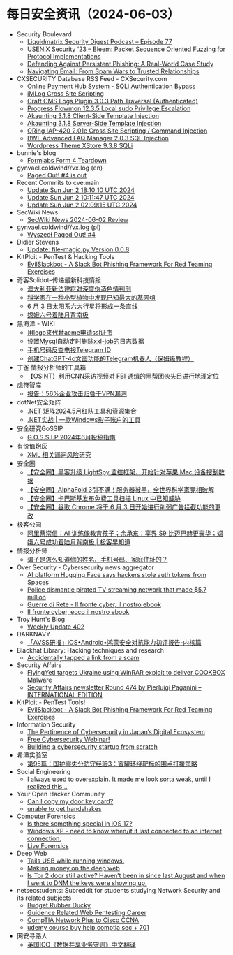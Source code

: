 # 每日安全资讯（2024-06-03）

- Security Boulevard
  - [Liquidmatrix Security Digest Podcast – Episode 77](https://securityboulevard.com/2024/06/liquidmatrix-security-digest-podcast-episode-77/)
  - [USENIX Security ’23 – Bleem: Packet Sequence Oriented Fuzzing for Protocol Implementations](https://securityboulevard.com/2024/06/usenix-security-23-bleem-packet-sequence-oriented-fuzzing-for-protocol-implementations/)
  - [Defending Against Persistent Phishing: A Real-World Case Study](https://securityboulevard.com/2024/06/defending-against-persistent-phishing-a-real-world-case-study/)
  - [Navigating Email: From Spam Wars to Trusted Relationships](https://securityboulevard.com/2024/06/navigating-email-from-spam-wars-to-trusted-relationships/)
- CXSECURITY Database RSS Feed - CXSecurity.com
  - [Online Payment Hub System - SQLi Authentication Bypass](https://cxsecurity.com/issue/WLB-2024060009)
  - [iMLog Cross Site Scripting](https://cxsecurity.com/issue/WLB-2024060008)
  - [Craft CMS Logs Plugin 3.0.3 Path Traversal (Authenticated)](https://cxsecurity.com/issue/WLB-2024060007)
  - [Progress Flowmon 12.3.5 Local sudo Privilege Escalation](https://cxsecurity.com/issue/WLB-2024060006)
  - [Akaunting 3.1.8 Client-Side Template Injection](https://cxsecurity.com/issue/WLB-2024060005)
  - [Akaunting 3.1.8 Server-Side Template Injection](https://cxsecurity.com/issue/WLB-2024060004)
  - [ORing IAP-420 2.01e Cross Site Scripting / Command Injection](https://cxsecurity.com/issue/WLB-2024060003)
  - [BWL Advanced FAQ Manager 2.0.3 SQL Injection](https://cxsecurity.com/issue/WLB-2024060002)
  - [Wordpress Theme XStore 9.3.8 SQLi](https://cxsecurity.com/issue/WLB-2024060001)
- bunnie's blog
  - [Formlabs Form 4 Teardown](https://www.bunniestudios.com/blog/2024/formlabs-form-4-teardown/)
- gynvael.coldwind//vx.log (en)
  - [Paged Out! #4 is out](https://gynvael.coldwind.pl/?id=786)
- Recent Commits to cve:main
  - [Update Sun Jun  2 18:10:10 UTC 2024](https://github.com/trickest/cve/commit/87cec7d04fc77896b852a60f7cc46609c3c92db1)
  - [Update Sun Jun  2 10:11:47 UTC 2024](https://github.com/trickest/cve/commit/de02c7e8bb4f8a97bbe059a525a8c08213c82952)
  - [Update Sun Jun  2 02:09:15 UTC 2024](https://github.com/trickest/cve/commit/fc469ab809724d0755b75eaee423d51ab61d2761)
- SecWiki News
  - [SecWiki News 2024-06-02 Review](http://www.sec-wiki.com/?2024-06-02)
- gynvael.coldwind//vx.log (pl)
  - [Wyszedł Paged Out! #4](https://gynvael.coldwind.pl/?id=787)
- Didier Stevens
  - [Update: file-magic.py Version 0.0.8](https://blog.didierstevens.com/2024/06/02/update-file-magic-py-version-0-0-8/)
- KitPloit - PenTest &amp; Hacking Tools
  - [EvilSlackbot - A Slack Bot Phishing Framework For Red Teaming Exercises](http://www.kitploit.com/2024/06/evilslackbot-slack-bot-phishing.html)
- 奇客Solidot–传递最新科技情报
  - [澳大利亚新法律将对深度伪造色情判刑](https://www.solidot.org/story?sid=78332)
  - [科学家在一种小型植物中发现已知最大的基因组](https://www.solidot.org/story?sid=78331)
  - [6 月 3 日太阳系六大行星将形成一条直线](https://www.solidot.org/story?sid=78330)
  - [嫦娥六号着陆月背南极](https://www.solidot.org/story?sid=78329)
- 黑海洋 - WIKI
  - [用lego来代替acme申请ssl证书](https://www.upx8.com/4185)
  - [设置Mysql自动定时删除xxl-job的日志数据](https://www.upx8.com/4184)
  - [手机号码反查电报Telegram ID](https://www.upx8.com/4183)
  - [创建ChatGPT-4o文图功能的Telegram机器人（保姆级教程）](https://www.upx8.com/4182)
- 丁爸 情报分析师的工具箱
  - [【OSINT】利用CNN采访视频对 FBI 通缉的黑帮团伙头目进行地理定位](https://mp.weixin.qq.com/s?__biz=MzI2MTE0NTE3Mw==&mid=2651144094&idx=1&sn=b496c7f50183e5dd4a767c05692181e9&chksm=f1af48a4c6d8c1b20ae3a43171133a8659c4c5ead685aba9cd60837abd1d10ed5d5d98ca1263&scene=58&subscene=0#rd)
- 虎符智库
  - [报告：56%企业攻击归咎于VPN漏洞](https://mp.weixin.qq.com/s?__biz=MzIwNjYwMTMyNQ==&mid=2247490188&idx=1&sn=679dd6cd3c5709c5be34d4732822265e&chksm=971e778ea069fe983a286f643062ca03d66c6ed85d0b9c94469ee9d959ea6481476b32cae31f&scene=58&subscene=0#rd)
- dotNet安全矩阵
  - [.NET 矩阵2024.5月红队工具和资源集合](https://mp.weixin.qq.com/s?__biz=MzUyOTc3NTQ5MA==&mid=2247492289&idx=1&sn=300a00027951a7f9bac5ae2a64017fc9&chksm=fa594c2ccd2ec53a5a1a37f5c7eff575068920b8bad51739fa7315ac27a408531dfd2c02c673&scene=58&subscene=0#rd)
  - [.NET实战 | 一款Windows影子账户的工具](https://mp.weixin.qq.com/s?__biz=MzUyOTc3NTQ5MA==&mid=2247492289&idx=2&sn=f4c4f942c250e4ed579012cb45623a4e&chksm=fa594c2ccd2ec53a9ede34582ced1ba06818c06a969483e82f013099d99f3ac422d444f805d9&scene=58&subscene=0#rd)
- 安全研究GoSSIP
  - [G.O.S.S.I.P 2024年6月投稿指南](https://mp.weixin.qq.com/s?__biz=Mzg5ODUxMzg0Ng==&mid=2247498169&idx=1&sn=c33f635a864eb73857b9a2eb16d9219b&chksm=c063d760f7145e761a5fe56e86c225a76a3c025ad640b119acc31ba93187cdc4ff7d3e6c8e36&scene=58&subscene=0#rd)
- 有价值炮灰
  - [XML 相关漏洞风险研究](https://mp.weixin.qq.com/s?__biz=MzA3MzU1MDQwOA==&mid=2247484988&idx=1&sn=0aeb2158b68b18db537c9694446cf052&chksm=9f0c191ba87b900dc17943cbe32151b713d4a7ae6295657deb9614b1a2f01641652dc9234782&scene=58&subscene=0#rd)
- 安全圈
  - [【安全圈】黑客升级 LightSpy 监控框架，开始针对苹果 Mac 设备搜刮数据](https://mp.weixin.qq.com/s?__biz=MzIzMzE4NDU1OQ==&mid=2652061026&idx=1&sn=027c3587b59ca417aa5dea4c211be12e&chksm=f36e1122c4199834dd49688eb4c74a135e8721939bd0e21b1df7bbf4e9e11db0517f5d98e663&scene=58&subscene=0#rd)
  - [【安全圈】AlphaFold 3引不满！服务器被黑，全世界科学家竞相破解](https://mp.weixin.qq.com/s?__biz=MzIzMzE4NDU1OQ==&mid=2652061026&idx=2&sn=54d7ee65480433bfbdb4919869e1427f&chksm=f36e1122c4199834abda694f8e4dcd58ce136d4440dc726e91628adbea5b72182e51c2d2c37c&scene=58&subscene=0#rd)
  - [【安全圈】卡巴斯基发布免费工具扫描 Linux 中已知威胁](https://mp.weixin.qq.com/s?__biz=MzIzMzE4NDU1OQ==&mid=2652061026&idx=3&sn=7f5b3a4a4c5c0aeb25704a7af063d290&chksm=f36e1122c41998348c4acedd606d12e424c88f7a5a4214d4081d8bb7bc51b740af623264a5d6&scene=58&subscene=0#rd)
  - [【安全圈】谷歌 Chrome 将于 6 月 3 日开始进行削弱广告拦截功能的更改](https://mp.weixin.qq.com/s?__biz=MzIzMzE4NDU1OQ==&mid=2652061026&idx=4&sn=9176703110ebf28cc00d36c3b30f2164&chksm=f36e1122c4199834b0d63daebf65142ff60af9ac5aa2dee5c6f31a78526db0ae3f2232816b7d&scene=58&subscene=0#rd)
- 极客公园
  - [阿里蔡崇信：AI 训练像教育孩子；余承东：享界 S9 比迈巴赫更豪华；嫦娥六号成功着陆月背南极 | 极客早知道](https://mp.weixin.qq.com/s?__biz=MTMwNDMwODQ0MQ==&mid=2653043003&idx=1&sn=02bd626b9eee3b4bbd904a6ad8b7fce9&chksm=7e57448d4920cd9b00662280e6acc583d226764ff4ba97843dceb2f35440d8ce06092f28b58d&scene=58&subscene=0#rd)
- 情报分析师
  - [骗子是怎么知道你的姓名、手机号码、家庭住址的？](https://mp.weixin.qq.com/s?__biz=MzA3Mjc1MTkwOA==&mid=2650550967&idx=1&sn=0711cd8e2d562c1b3901a188dc26fbd4&chksm=87111cfcb06695eae78576a0d1885e1ec2fa812c7c4f5885c2aaf6b50ddb1c66386976362dd3&scene=58&subscene=0#rd)
- Over Security - Cybersecurity news aggregator
  - [AI platform Hugging Face says hackers stole auth tokens from Spaces](https://www.bleepingcomputer.com/news/security/ai-platform-hugging-face-says-hackers-stole-auth-tokens-from-spaces/)
  - [Police dismantle pirated TV streaming network that made $5.7 million](https://www.bleepingcomputer.com/news/legal/police-dismantle-pirated-tv-streaming-network-that-made-57-million/)
  - [Guerre di Rete - Il fronte cyber, il nostro ebook](https://guerredirete.substack.com/p/guerre-di-rete-il-fronte-cyber-il)
  - [Il fronte cyber, ecco il nostro ebook](https://www.guerredirete.it/il-fronte-cyber-ecco-il-nostro-ebook/)
- Troy Hunt's Blog
  - [Weekly Update 402](https://www.troyhunt.com/weekly-update-402/)
- DARKNAVY
  - [「AVSS研报」iOS•Android•鸿蒙安全对抗能力初评报告-内核篇](https://mp.weixin.qq.com/s?__biz=MzkyMjM5MTk3NQ==&mid=2247485773&idx=1&sn=da3dd8be7ee3a6fabce17efcad7b91ed&chksm=c1f44d85f683c493508f09ecfcfb628efac292f46bee1ba680f614fb413b4889f83e33a4fa2d&scene=58&subscene=0#rd)
- Blackhat Library: Hacking techniques and research
  - [Accidentally tapped a link from a scam](https://www.reddit.com/r/blackhat/comments/1d6ckc5/accidentally_tapped_a_link_from_a_scam/)
- Security Affairs
  - [FlyingYeti targets Ukraine using WinRAR exploit to deliver COOKBOX Malware](https://securityaffairs.com/164017/hacking/flyingyeti-targets-ukraine.html)
  - [Security Affairs newsletter Round 474 by Pierluigi Paganini – INTERNATIONAL EDITION](https://securityaffairs.com/164015/breaking-news/security-affairs-newsletter-round-474-by-pierluigi-paganini-international-edition.html)
- KitPloit - PenTest Tools!
  - [EvilSlackbot - A Slack Bot Phishing Framework For Red Teaming Exercises](http://www.kitploit.com/2024/06/evilslackbot-slack-bot-phishing.html)
- Information Security
  - [The Pertinence of Cybersecurity in Japan’s Digital Ecosystem](https://www.reddit.com/r/Information_Security/comments/1d6lyjc/the_pertinence_of_cybersecurity_in_japans_digital/)
  - [Free Cybersecurity Webinar!](https://www.reddit.com/r/Information_Security/comments/1d63nvl/free_cybersecurity_webinar/)
  - [Building a cybersecurity startup from scratch](https://www.reddit.com/r/Information_Security/comments/1d62nyd/building_a_cybersecurity_startup_from_scratch/)
- 希潭实验室
  - [第95篇：国护零失分防守经验3：蜜罐环绕靶标的围点打援策略](https://mp.weixin.qq.com/s?__biz=MzkzMjI1NjI3Ng==&mid=2247486745&idx=1&sn=a762b46ce5a534369bef6c0f647ac478&chksm=c25fc262f5284b740a282ba89b326e1d16396bddc373b64ae9fa04678532c59ba080933984ac&scene=58&subscene=0#rd)
- Social Engineering
  - [I always used to overexplain. It made me look sorta weak, until I realized this…](https://www.reddit.com/r/SocialEngineering/comments/1d6pi22/i_always_used_to_overexplain_it_made_me_look/)
- Your Open Hacker Community
  - [Can I copy my door key card?](https://www.reddit.com/r/HowToHack/comments/1d6m67u/can_i_copy_my_door_key_card/)
  - [unable to get handshakes](https://www.reddit.com/r/HowToHack/comments/1d69dlo/unable_to_get_handshakes/)
- Computer Forensics
  - [Is there something special in iOS 17?](https://www.reddit.com/r/computerforensics/comments/1d6a6uh/is_there_something_special_in_ios_17/)
  - [Windows XP - need to know when/if it last connected to an internet connection.](https://www.reddit.com/r/computerforensics/comments/1d67q9h/windows_xp_need_to_know_whenif_it_last_connected/)
  - [Live Forensics](https://www.reddit.com/r/computerforensics/comments/1d69i9z/live_forensics/)
- Deep Web
  - [Tails USB while running windows.](https://www.reddit.com/r/deepweb/comments/1d6ks7n/tails_usb_while_running_windows/)
  - [Making money on the deep web](https://www.reddit.com/r/deepweb/comments/1d665l3/making_money_on_the_deep_web/)
  - [Is Tor 2 door still active? Haven’t been in since last August and when I went to DNM the keys were showing up.](https://www.reddit.com/r/deepweb/comments/1d6cn7n/is_tor_2_door_still_active_havent_been_in_since/)
- netsecstudents: Subreddit for students studying Network Security and its related subjects
  - [Budget Rubber Ducky](https://www.reddit.com/r/netsecstudents/comments/1d69a28/budget_rubber_ducky/)
  - [Guidence Related Web Pentesting Career](https://www.reddit.com/r/netsecstudents/comments/1d64lgt/guidence_related_web_pentesting_career/)
  - [CompTIA Network Plus to Cisco CCNA](https://www.reddit.com/r/netsecstudents/comments/1d62oq7/comptia_network_plus_to_cisco_ccna/)
  - [udemy course buy help comptia sec + 701](https://www.reddit.com/r/netsecstudents/comments/1d6bsbv/udemy_course_buy_help_comptia_sec_701/)
- 网安寻路人
  - [英国ICO《数据共享业务守则》中文翻译](https://mp.weixin.qq.com/s?__biz=MzIxODM0NDU4MQ==&mid=2247503814&idx=1&sn=4b4122cae4ecb285d7688b1e106a8156&chksm=97e9722ca09efb3adc1debd77760f6d12826961deab2f672a8b5e5a02fd2f6d85c0667345e70&scene=58&subscene=0#rd)
